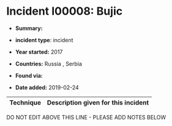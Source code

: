# Incident I00008: Bujic

* **Summary:** 

* **incident type**: incident

* **Year started:** 2017

* **Countries:** Russia , Serbia

* **Found via:** 

* **Date added:** 2019-02-24
 

| Technique | Description given for this incident |
| --------- | ------------------------- |


DO NOT EDIT ABOVE THIS LINE - PLEASE ADD NOTES BELOW